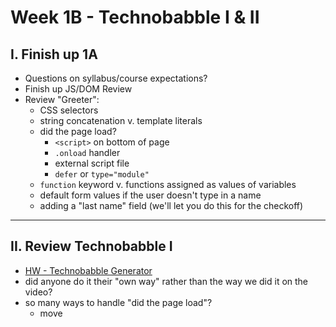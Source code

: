 # Week 1B - Technobabble I & II

## I. Finish up 1A
- Questions on syllabus/course expectations?
- Finish up JS/DOM Review
- Review "Greeter":
  - CSS selectors
  - string concatenation v. template literals
  - did the page load?
    - `<script>` on bottom of page
    - `.onload` handler
    - external script file
    - `defer` or `type="module"`
  - `function` keyword v. functions assigned as values of variables
  - default form values if the user doesn't type in a name
  - adding a "last name" field (we'll let you do this for the checkoff)

<hr>

## II. Review Technobabble I
- [HW - Technobabble Generator](https://github.com/tonethar/IGME-330-Master/blob/master/notes/HW-technobabble.md)
- did anyone do it their "own way" rather than the way we did it on the video?
- so many ways to handle "did the page load"?
  - move <script> tag to top and break the code
  - `window.onload` event handler to fix the code
  - move JS to an external file:
    - then add `type=module`
- event *handlers* v. event *listeners*
  - declared functions are “first-class data types” (can be assigned to variables, passed as parameters, returned from functions)
- code refactoring:
  - the `randomElement()` helper function got rid of a lot of duplicated code
  - advantages of using template strings over string concatenation
- quick demo:
  - move the code to an external JS file (done above)
  - move the CSS to an external CSS file
  - embed a font into the page (should be review from 235)

<hr>
  
## III. Start Technobabble II

- [HW - Technobabble Generator II](https://github.com/tonethar/IGME-330-Master/blob/master/notes/HW-technobabble-2.md) improves the user experience, especially on mobile, let's go work on that now
- [HW - Technobabble Generator III](https://github.com/tonethar/IGME-330-Master/blob/master/notes/HW-technobabble-3.md) adds a new button that appears only on larger screens - see the hints and screenshots - we'll let you do this one on your own

<!--
## I. Overview

- Welcome to day 2! 
- First we'll see if there are any questions about the Technobabble HW, and take a peek at a few submissions
- Then we will continue our review of basic JavaScript and the DOM, and cover the material in the 3rd and 4th videos from last time:
  - see the [Week 1A - JS review notes](week-01A-notes.md#js-review-notes)
  - and [Week 1A - JS review videos](week-01A-notes.md#js-review-video-links)
  - if we don't get to cover all of this material during the class time, you are expected to get this material by watching the video links at the bottom of this page
  - here is the start code for today's demo (and Homework)

**say-hello-2.html**
```html
<!DOCTYPE html>
<html lang="en">
  <head>
    <meta charset="utf-8" />
    <title>Greeter</title>
    <style>
      *{font-size:1.5em;}
    </style>
  </head>
<body>
  <button>Click Me!</button>
  <input id="firstName" placeholder="Type in your name">
  <p id="output">???</p>
  <script>
    'use strict';
  </script>
</body>
</html>
```

<hr>

## II. Homework
- Easy!
- Take the final version of what we created in the last video (the **say-hello-3.html** file):
  - Change the "Click Me" button text to "Hello" 
  - Add a "Last Name" field the user can type into
  - When the user clicks the "Hello" button they will greeted with both their first and last name
  - If no value is entered for the "First Name", the default value will be "James"
  - If no value is entered for the "Last Name", the default value will be "Bond"
  - Add a second button with the text of "Goodbye"
  - When the user clicks the "Goodbye" button, it will function nearly identical to the "Hello" button, except it will display "Goodbye `<firstName>` `<lastName>`"
  - see myCourses dropbox for due date
  - Hints:
    - Because that you now have 2 buttons, you will need to give them unique `id` values
    - Don't forget that id selectors start with a `#`
    - Can you get this done with just *one* function that updates the `#output`, instead of *two*?
  - See screenshot below

<hr>

- Click the "Hello" button:

![screenshot](_images/1B-hello-goodbye-1.png)

<hr>

- Click the "Goodbye" button:

![screenshot](_images/1B-hello-goodbye-2.png)


-->


<hr><hr>

| <-- Previous Unit | Home | Next Unit -->
| --- | --- | --- 
| [**week-01A-notes.md**](week-01A-notes.md)     |  [**IGME-330 Schedule**](../schedule.md) | [**week-02A-notes.md**](week-02A-notes.md)
